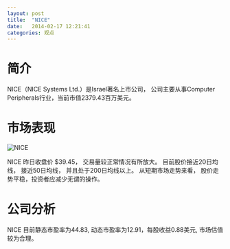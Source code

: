 ```yaml
---
layout: post
title:  "NICE"
date:   2014-02-17 12:21:41
categories: 观点
---
```


# 简介
NICE（NICE Systems Ltd.）是Israel著名上市公司，
公司主要从事Computer Peripherals行业，当前市值2379.43百万美元。

# 市场表现

![NICE](http://finviz.com/chart.ashx?t=NICE&ty=c&ta=1&p=d&s=l)

NICE 昨日收盘价 $39.45，
交易量较正常情况有所放大。
目前股价接近20日均线，
接近50日均线，
并且处于200日均线以上。
从短期市场走势来看，
股价走势平稳，投资者应减少无谓的操作。

# 公司分析
NICE 目前静态市盈率为44.83, 动态市盈率为12.91，每股收益0.88美元,
市场估值较为合理。
